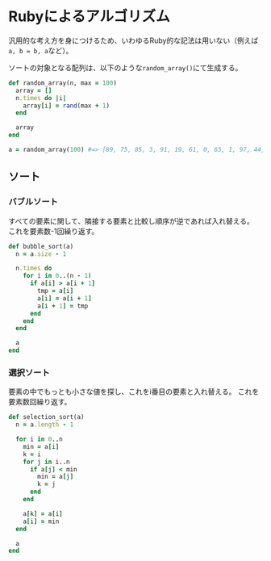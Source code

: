# Rubyによるアルゴリズム

汎用的な考え方を身につけるため、いわゆるRuby的な記法は用いない（例えば`a, b = b, a`など）。

ソートの対象となる配列は、以下のような`random_array()`にて生成する。

```ruby
def random_array(n, max = 100)
  array = []
  n.times do |i|
    array[i] = rand(max + 1)
  end

  array
end

a = random_array(100) #=> [89, 75, 85, 3, 91, 19, 61, 0, 65, 1, 97, 44, 45, 69, 91, 73, 61, 6, 27, 76, 52, 57, ...]
```

## ソート

### バブルソート

すべての要素に関して、隣接する要素と比較し順序が逆であれば入れ替える。
これを要素数-1回繰り返す。

```ruby
def bubble_sort(a)
  n = a.size - 1

  n.times do
    for i in 0..(n - 1)
      if a[i] > a[i + 1]
        tmp = a[i]
        a[i] = a[i + 1]
        a[i + 1] = tmp
      end
    end
  end

  a
end
```

### 選択ソート

要素の中でもっとも小さな値を探し、これをi番目の要素と入れ替える。
これを要素数回繰り返す。

```ruby
def selection_sort(a)
  n = a.length - 1

  for i in 0..n
    min = a[i]
    k = i
    for j in i..n
      if a[j] < min
        min = a[j]
        k = j
      end
    end

    a[k] = a[i]
    a[i] = min
  end

  a
end
```
